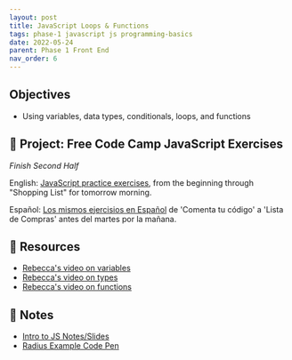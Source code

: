 ```yaml
---
layout: post
title: JavaScript Loops & Functions
tags: phase-1 javascript js programming-basics
date: 2022-05-24
parent: Phase 1 Front End
nav_order: 6
---
```


## Objectives

- Using variables, data types, conditionals, loops, and functions

## 🎯 Project: Free Code Camp JavaScript Exercises
_Finish Second Half_

English:
[JavaScript practice exercises](https://www.freecodecamp.org/learn/javascript-algorithms-and-data-structures/#basic-javascript), from the beginning through "Shopping List" for tomorrow morning.

Español:
[Los mismos ejercisios en Español](https://www.freecodecamp.org/espanol/learn/javascript-algorithms-and-data-structures/#basic-javascript) de 'Comenta tu código' a 'Lista de Compras' antes del martes por la mañana.


## 🔖 Resources

- [Rebecca's video on variables](https://vimeo.com/showcase/7220986/video/426872305)
- [Rebecca's video on types](https://vimeo.com/showcase/7220986/video/426872279)
- [Rebecca's video on functions](https://vimeo.com/showcase/7220986/video/426872241)

## 🦉 Notes

- [Intro to JS Notes/Slides](https://github.com/Momentum-Team-13/notes/blob/main/intro-js.md)
- [Radius Example Code Pen](https://codepen.io/rlconley/pen/MWQEZwL)
